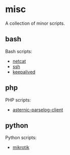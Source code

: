 # misc
A collection of minor scripts.

## bash
Bash scripts:

- [netcat](bash/nc)
- [ssh](bash/ssh)
- [keepalived](bash/keepalived)

## php
PHP scripts:

- [asternic-parselog-client](php/asternic-parselog-client)

## python
Python scripts:

- [mikrotik](python/mikrotik)
